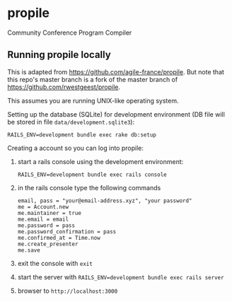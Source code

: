 # propile

Community Conference Program Compiler

## Running propile locally

This is adapted from https://github.com/agile-france/propile. But note that this repo's master branch is a fork of the master branch of https://github.com/rwestgeest/propile.

This assumes you are running UNIX-like operating system.

Setting up the database (SQLite) for development environment (DB file will be stored in file `data/development.sqlite3`):
```
RAILS_ENV=development bundle exec rake db:setup
```

Creating a account so you can log into propile:
1. start a rails console using the development environment:

    ```
    RAILS_ENV=development bundle exec rails console
    ```

1. in the rails console type the following commands

    ```
    email, pass = "your@email-address.xyz", "your password"
    me = Account.new
    me.maintainer = true
    me.email = email
    me.password = pass
    me.password_confirmation = pass
    me.confirmed_at = Time.now
    me.create_presenter
    me.save
    ```

1. exit the console with `exit`
1. start the server with `RAILS_ENV=development bundle exec rails server`
1. browser to `http://localhost:3000`

